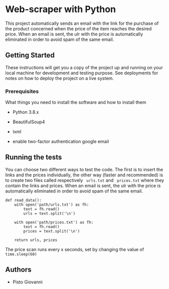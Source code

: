 # Web-scraper with Python

This project automatically sends an email with the link for the purchase of the product concerned when the price of the item reaches the desired price.  When an email is sent, the ulr with the price is automatically eliminated in order to avoid spam of the same email.

## Getting Started

These instructions will get you a copy of the project up and running on your local machine for development and testing purpose. See deployments for notes on how to deploy the project on a live system.

### Prerequisites 

What things you need to install the software and how to install them

* Python 3.8.x

* BeautifulSoup4

* lxml

* enable two-factor authentication google email

## Running the tests

You can choose two different ways to test the code. The first is to insert the links and the prices individually, the other way (faster and recommended) is to create two files called respectively ``` urls.txt``` and ``` prices.txt``` where they contain the links and prices. When an email is sent, the ulr with the price is automatically eliminated in order to avoid spam of the same email.

```
def read_data():
    with open('path/urls.txt') as fh:
        text = fh.read()
        urls = text.split('\n')

    with open('path/prices.txt') as fh:
        text = fh.read()
        prices = text.split('\n')

    return urls, prices
```
The price scan runs every x seconds, set by changing the value of ```time.sleep(60)```

## Authors
* Pisto Giovanni



